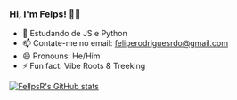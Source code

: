 ### Hi, I'm Felps! 🥷🏼

- 🔭 Estudando de JS e Python
- 📫 Contate-me no email: feliperodriguesrdo@gmail.com
- 😄 Pronouns: He/Him
- ⚡ Fun fact: Vibe Roots & Treeking

[![FellpsR's GitHub stats](https://github-readme-stats.vercel.app/api?username=fellpsr)](https://github.com/fellpsr/github-readme-stats)

